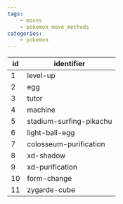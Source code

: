```yaml
---
tags:
    - moves
    - pokemon_move_methods
categories:
    - pokemon
---
```


| id |       identifier        |
|----|-------------------------|
| 1  | level-up                |
| 2  | egg                     |
| 3  | tutor                   |
| 4  | machine                 |
| 5  | stadium-surfing-pikachu |
| 6  | light-ball-egg          |
| 7  | colosseum-purification  |
| 8  | xd-shadow               |
| 9  | xd-purification         |
| 10 | form-change             |
| 11 | zygarde-cube            |
